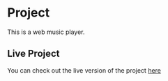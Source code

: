 # Project

This is a web music player.

## Live Project

You can check out the live version of the project [here](https://Rokumirai.github.io/music-player/)
